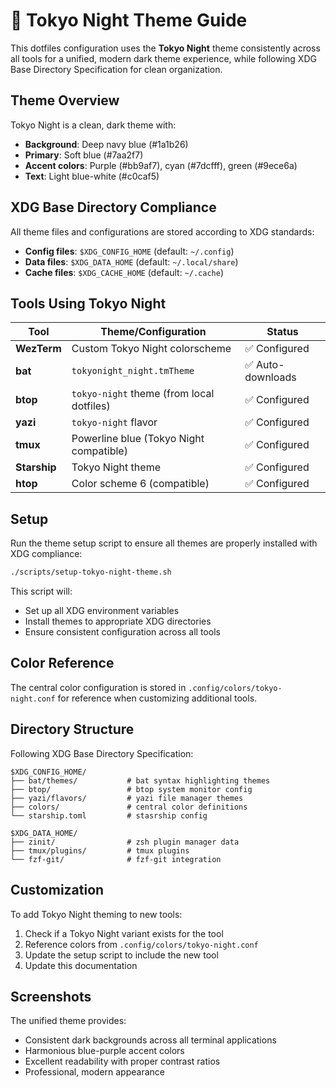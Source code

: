 # 🎨 Tokyo Night Theme Guide

This dotfiles configuration uses the **Tokyo Night** theme consistently across all tools for a unified, modern dark theme experience, while following XDG Base Directory Specification for clean organization.

## Theme Overview

Tokyo Night is a clean, dark theme with:
- **Background**: Deep navy blue (#1a1b26)
- **Primary**: Soft blue (#7aa2f7)
- **Accent colors**: Purple (#bb9af7), cyan (#7dcfff), green (#9ece6a)
- **Text**: Light blue-white (#c0caf5)

## XDG Base Directory Compliance

All theme files and configurations are stored according to XDG standards:
- **Config files**: `$XDG_CONFIG_HOME` (default: `~/.config`)
- **Data files**: `$XDG_DATA_HOME` (default: `~/.local/share`)
- **Cache files**: `$XDG_CACHE_HOME` (default: `~/.cache`)

## Tools Using Tokyo Night

| Tool | Theme/Configuration | Status |
|------|-------------------|---------|
| **WezTerm** | Custom Tokyo Night colorscheme | ✅ Configured |
| **bat** | `tokyonight_night.tmTheme` | ✅ Auto-downloads |
| **btop** | `tokyo-night` theme (from local dotfiles) | ✅ Configured |
| **yazi** | `tokyo-night` flavor | ✅ Configured |
| **tmux** | Powerline blue (Tokyo Night compatible) | ✅ Configured |
| **Starship** | Tokyo Night theme | ✅ Configured |
| **htop** | Color scheme 6 (compatible) | ✅ Configured |

## Setup

Run the theme setup script to ensure all themes are properly installed with XDG compliance:

```bash
./scripts/setup-tokyo-night-theme.sh
```

This script will:
- Set up all XDG environment variables
- Install themes to appropriate XDG directories
- Ensure consistent configuration across all tools

## Color Reference

The central color configuration is stored in `.config/colors/tokyo-night.conf` for reference when customizing additional tools.

## Directory Structure

Following XDG Base Directory Specification:

```
$XDG_CONFIG_HOME/
├── bat/themes/           # bat syntax highlighting themes
├── btop/                 # btop system monitor config
├── yazi/flavors/         # yazi file manager themes
├── colors/               # central color definitions
└── starship.toml         # stasrship config

$XDG_DATA_HOME/
├── zinit/                # zsh plugin manager data
├── tmux/plugins/         # tmux plugins
└── fzf-git/              # fzf-git integration
```

## Customization

To add Tokyo Night theming to new tools:
1. Check if a Tokyo Night variant exists for the tool
2. Reference colors from `.config/colors/tokyo-night.conf`
3. Update the setup script to include the new tool
4. Update this documentation

## Screenshots

The unified theme provides:
- Consistent dark backgrounds across all terminal applications
- Harmonious blue-purple accent colors
- Excellent readability with proper contrast ratios
- Professional, modern appearance
